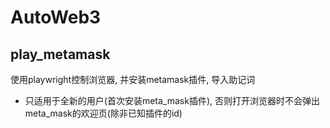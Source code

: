 # AutoWeb3

## play_metamask
使用playwright控制浏览器, 并安装metamask插件, 导入助记词
- 只适用于全新的用户(首次安装meta_mask插件), 否则打开浏览器时不会弹出meta_mask的欢迎页(除非已知插件的id)
